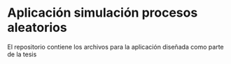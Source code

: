 # Aplicación simulación procesos aleatorios
El repositorio contiene los archivos para la aplicación diseñada como parte de la tesis 
